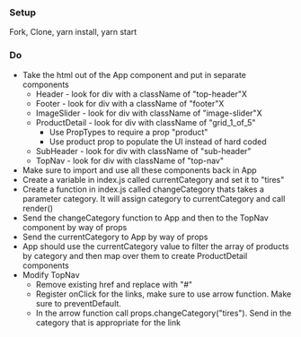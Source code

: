 ### Setup
Fork, Clone, yarn install, yarn start

### Do
* Take the html out of the App component and put in separate components
  * Header - look for div with a className of "top-header"X
  * Footer - look for div with a className of "footer"X
  * ImageSlider - look for div with className of "image-slider"X
  * ProductDetail - look for div with className of "grid_1_of_5"
    * Use PropTypes to require a prop "product"
    * Use product prop to populate the UI instead of hard coded
  * SubHeader - look for div with className of "sub-header"
  * TopNav - look for div with className of "top-nav"
* Make sure to import and use all these components back in App
* Create a variable in index.js called currentCategory and set it to "tires"
* Create a function in index.js called changeCategory thats takes a parameter category. It will assign category to currentCategory and call render()
* Send the changeCategory function to App and then to the TopNav component by way of props
* Send the currentCategory to App by way of props
* App should use the currentCategory value to filter the array of products by category and then map over them to create ProductDetail components
* Modify TopNav
  * Remove existing href and replace with "#"
  * Register onClick for the links, make sure to use arrow function. Make sure to preventDefault.
  * In the arrow function call props.changeCategory("tires"). Send in the category that is appropriate for the link
